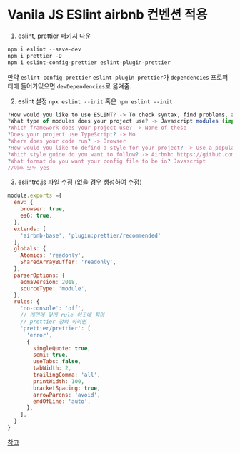 # Vanila JS ESlint airbnb 컨벤션 적용

1. eslint, prettier 패키지 다운
```jsx
npm i eslint --save-dev
npm i prettier -D
npm i eslint-config-prettier eslint-plugin-prettier
```
만약 `eslint-config-prettier` `eslint-plugin-prettier`가 `dependencies` 프로퍼티에 들어가있으면 `devDependencies`로 옮겨줌.

2. eslint 설정
`npx eslint --init` 혹은 `npm eslint --init`
```jsx
?How would you like to use ESLINT? -> To check syntax, find problems, and enforce code style
?What type of modules does your project use? -> Javascript modules (import/export)
?Which framework does your project use? -> None of these
?Does your project use TypeScript? -> No
?Where does your code run? -> Browser
?How would you like to defind a style for your project? -> Use a popular style guide
?Which style guide do you want to follow? -> Airbnb: https://github.com/airbnb/javascript
?What format do you want your config file to be in? Javascript
//이후 모두 yes
```

3. eslintrc.js 파일 수정 (없을 경우 생성하여 수정)
```jsx
module.exports ={
  env: {
    browser: true,
    es6: true,
  },
  extends: [
    'airbnb-base', 'plugin:prettier/recommended'
  ],
  globals: {
    Atomics: 'readonly',
    SharedArrayBuffer: 'readonly',
  },
  parserOptions: {
    ecmaVersion: 2018,
    sourceType: 'module',
  },
  rules: {
    'no-console': 'off',
    // 개인에 맞게 rule 이곳에 정의
    // prettier 정의 하려면
    'prettier/prettier': [
      'error',
      {
        singleQuote: true,
        semi: true,
        useTabs: false,
        tabWidth: 2,
        trailingComma: 'all',
        printWidth: 100,
        bracketSpacing: true,
        arrowParens: 'avoid',
        endOfLine: 'auto',
      },
    ],
  }
}
```

[참고](https://ooyuolog.tistory.com/51)
